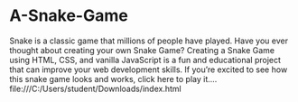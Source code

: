 # A-Snake-Game
Snake is a classic game that millions of people have played. Have you ever thought about creating your own Snake Game? Creating a Snake Game using HTML, CSS, and vanilla JavaScript is a fun and educational project that can improve your web development skills.
If you’re excited to see how this snake game looks and works, click here to play it....
file:///C:/Users/student/Downloads/index.html
